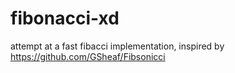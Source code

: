 # fibonacci-xd
attempt at a fast fibacci implementation, inspired by https://github.com/GSheaf/Fibsonicci
